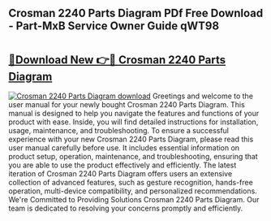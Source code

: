 ## Crosman 2240 Parts Diagram PDf Free Download - Part-MxB Service Owner Guide qWT98

# <h2><a href="http://dfr63y.blite.top/?on=Crosman+2240+Parts+Diagram">🔗Download New 👉🔴 Crosman 2240 Parts Diagram</a></h2>

[![Crosman 2240 Parts Diagram download](https://i.imgur.com/lujVjoI.png)](http://dfr63y.blite.top/?on=Crosman+2240+Parts+Diagram)
Greetings and welcome to the user manual for your newly bought Crosman 2240 Parts Diagram. This manual is designed to help you navigate the features and functions of your product with ease. Inside, you will find detailed instructions for installation, usage, maintenance, and troubleshooting. To ensure a successful experience with your new Crosman 2240 Parts Diagram, please read this user manual carefully before use. It includes essential information on product setup, operation, maintenance, and troubleshooting, ensuring that you are able to use the product effectively and efficiently. The latest iteration of Crosman 2240 Parts Diagram offers users an extensive collection of advanced features, such as gesture recognition, hands-free operation, multi-device compatibility, and personalized recommendations. We're Committed to Providing Solutions Crosman 2240 Parts Diagram. Our team is dedicated to resolving your concerns promptly and efficiently.
